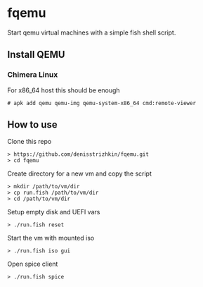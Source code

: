 # fqemu

Start qemu virtual machines with a simple fish shell script.

## Install QEMU

### Chimera Linux

For x86_64 host this should be enough

```console
# apk add qemu qemu-img qemu-system-x86_64 cmd:remote-viewer
```

## How to use

Clone this repo

```console
> https://github.com/denisstrizhkin/fqemu.git
> cd fqemu
```

Create directory for a new vm and copy the script

```console
> mkdir /path/to/vm/dir
> cp run.fish /path/to/vm/dir
> cd /path/to/vm/dir
```

Setup empty disk and UEFI vars

```
> ./run.fish reset
```

Start the vm with mounted iso

```
> ./run.fish iso gui
```

Open spice client

```
> ./run.fish spice
```
